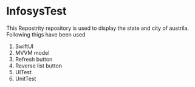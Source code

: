 # InfosysTest
This Repostrity repository is used to display the state and city of austrila.
Following thigs have been used
1) SwiftUI
2) MVVM model
3) Refresh button
4) Reverse list button
5) UITest
6) UnitTest
